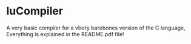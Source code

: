 # luCompiler
A very basic compiler for a vbery barebones version of the C language,<br>
Everything is explained in the README.pdf file!
